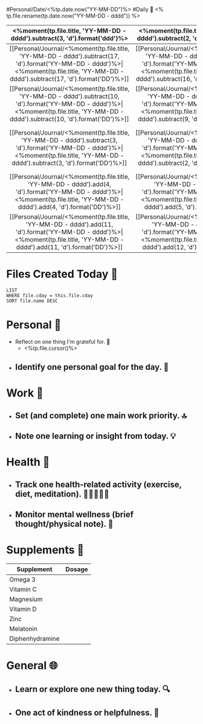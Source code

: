#Personal/Date/<%tp.date.now("YY-MM-DD")%> #Daily 📅 <% tp.file.rename(tp.date.now("YY-MM-DD - dddd")) %>

| <%moment(tp.file.title, 'YY-MM-DD - dddd').subtract(3, 'd').format('ddd')%> | <%moment(tp.file.title, 'YY-MM-DD - dddd').subtract(2, 'd').format('ddd')%> | <%moment(tp.file.title, 'YY-MM-DD - dddd').subtract(1, 'd').format('ddd')%> | <%moment(tp.file.title, 'YY-MM-DD - dddd').format('ddd')%> | <%moment(tp.file.title, 'YY-MM-DD - dddd').add(1, 'd').format('ddd')%> | <%moment(tp.file.title, 'YY-MM-DD - dddd').add(2, 'd').format('ddd')%> | <%moment(tp.file.title, 'YY-MM-DD - dddd').add(3, 'd').format('ddd')%> |
| :----------------------------------------------------------------------------------------------------------------------------------------------------------------------------------------: | :----------------------------------------------------------------------------------------------------------------------------------------------------------------------------------------: | :----------------------------------------------------------------------------------------------------------------------------------------------------------------------------------------: | :----------------------------------------------------------------------------------------------------------------------------------------------------------------------------------------: | :----------------------------------------------------------------------------------------------------------------------------------------------------------------------------------------: | :----------------------------------------------------------------------------------------------------------------------------------------------------------------------------------------: | :----------------------------------------------------------------------------------------------------------------------------------------------------------------------------------------: |
| [[Personal/Journal/<%moment(tp.file.title, 'YY-MM-DD - dddd').subtract(17, 'd').format('YY-MM-DD - dddd')%>\|<%moment(tp.file.title, 'YY-MM-DD - dddd').subtract(17, 'd').format('DD')%>]] | [[Personal/Journal/<%moment(tp.file.title, 'YY-MM-DD - dddd').subtract(16, 'd').format('YY-MM-DD - dddd')%>\|<%moment(tp.file.title, 'YY-MM-DD - dddd').subtract(16, 'd').format('DD')%>]] | [[Personal/Journal/<%moment(tp.file.title, 'YY-MM-DD - dddd').subtract(15, 'd').format('YY-MM-DD - dddd')%>\|<%moment(tp.file.title, 'YY-MM-DD - dddd').subtract(15, 'd').format('DD')%>]] | [[Personal/Journal/<%moment(tp.file.title, 'YY-MM-DD - dddd').subtract(14, 'd').format('YY-MM-DD - dddd')%>\|<%moment(tp.file.title, 'YY-MM-DD - dddd').subtract(14, 'd').format('DD')%>]] | [[Personal/Journal/<%moment(tp.file.title, 'YY-MM-DD - dddd').subtract(13, 'd').format('YY-MM-DD - dddd')%>\|<%moment(tp.file.title, 'YY-MM-DD - dddd').subtract(13, 'd').format('DD')%>]] | [[Personal/Journal/<%moment(tp.file.title, 'YY-MM-DD - dddd').subtract(12, 'd').format('YY-MM-DD - dddd')%>\|<%moment(tp.file.title, 'YY-MM-DD - dddd').subtract(12, 'd').format('DD')%>]] | [[Personal/Journal/<%moment(tp.file.title, 'YY-MM-DD - dddd').subtract(11, 'd').format('YY-MM-DD - dddd')%>\|<%moment(tp.file.title, 'YY-MM-DD - dddd').subtract(11, 'd').format('DD')%>]] |
| [[Personal/Journal/<%moment(tp.file.title, 'YY-MM-DD - dddd').subtract(10, 'd').format('YY-MM-DD - dddd')%>\|<%moment(tp.file.title, 'YY-MM-DD - dddd').subtract(10, 'd').format('DD')%>]] | [[Personal/Journal/<%moment(tp.file.title, 'YY-MM-DD - dddd').subtract(9, 'd').format('YY-MM-DD - dddd')%>\|<%moment(tp.file.title, 'YY-MM-DD - dddd').subtract(9, 'd').format('DD')%>]] | [[Personal/Journal/<%moment(tp.file.title, 'YY-MM-DD - dddd').subtract(8, 'd').format('YY-MM-DD - dddd')%>\|<%moment(tp.file.title, 'YY-MM-DD - dddd').subtract(8, 'd').format('DD')%>]] | [[Personal/Journal/<%moment(tp.file.title, 'YY-MM-DD - dddd').subtract(7, 'd').format('YY-MM-DD - dddd')%>\|<%moment(tp.file.title, 'YY-MM-DD - dddd').subtract(7, 'd').format('DD')%>]] | [[Personal/Journal/<%moment(tp.file.title, 'YY-MM-DD - dddd').subtract(6, 'd').format('YY-MM-DD - dddd')%>\|<%moment(tp.file.title, 'YY-MM-DD - dddd').subtract(6, 'd').format('DD')%>]] | [[Personal/Journal/<%moment(tp.file.title, 'YY-MM-DD - dddd').subtract(5, 'd').format('YY-MM-DD - dddd')%>\|<%moment(tp.file.title, 'YY-MM-DD - dddd').subtract(5, 'd').format('DD')%>]] | [[Personal/Journal/<%moment(tp.file.title, 'YY-MM-DD - dddd').subtract(4, 'd').format('YY-MM-DD - dddd')%>\|<%moment(tp.file.title, 'YY-MM-DD - dddd').subtract(4, 'd').format('DD')%>]] |
| [[Personal/Journal/<%moment(tp.file.title, 'YY-MM-DD - dddd').subtract(3, 'd').format('YY-MM-DD - dddd')%>\|<%moment(tp.file.title, 'YY-MM-DD - dddd').subtract(3, 'd').format('DD')%>]] | [[Personal/Journal/<%moment(tp.file.title, 'YY-MM-DD - dddd').subtract(2, 'd').format('YY-MM-DD - dddd')%>\|<%moment(tp.file.title, 'YY-MM-DD - dddd').subtract(2, 'd').format('DD')%>]] | [[Personal/Journal/<%moment(tp.file.title, 'YY-MM-DD - dddd').subtract(1, 'd').format('YY-MM-DD - dddd')%>\|<%moment(tp.file.title, 'YY-MM-DD - dddd').subtract(1, 'd').format('DD')%>]] | ==**[[Personal/Journal/<%moment(tp.file.title, 'YY-MM-DD - dddd').format('YY-MM-DD - dddd')%>\|<%moment(tp.file.title, 'YY-MM-DD - dddd').format('DD')%>]]**== | [[Personal/Journal/<%moment(tp.file.title, 'YY-MM-DD - dddd').add(1, 'd').format('YY-MM-DD - dddd')%>\|<%moment(tp.file.title, 'YY-MM-DD - dddd').add(1, 'd').format('DD')%>]] | [[Personal/Journal/<%moment(tp.file.title, 'YY-MM-DD - dddd').add(2, 'd').format('YY-MM-DD - dddd')%>\|<%moment(tp.file.title, 'YY-MM-DD - dddd').add(2, 'd').format('DD')%>]] | [[Personal/Journal/<%moment(tp.file.title, 'YY-MM-DD - dddd').add(3, 'd').format('YY-MM-DD - dddd')%>\|<%moment(tp.file.title, 'YY-MM-DD - dddd').add(3, 'd').format('DD')%>]] |
| [[Personal/Journal/<%moment(tp.file.title, 'YY-MM-DD - dddd').add(4, 'd').format('YY-MM-DD - dddd')%>\|<%moment(tp.file.title, 'YY-MM-DD - dddd').add(4, 'd').format('DD')%>]] | [[Personal/Journal/<%moment(tp.file.title, 'YY-MM-DD - dddd').add(5, 'd').format('YY-MM-DD - dddd')%>\|<%moment(tp.file.title, 'YY-MM-DD - dddd').add(5, 'd').format('DD')%>]] | [[Personal/Journal/<%moment(tp.file.title, 'YY-MM-DD - dddd').add(6, 'd').format('YY-MM-DD - dddd')%>\|<%moment(tp.file.title, 'YY-MM-DD - dddd').add(6, 'd').format('DD')%>]] | [[Personal/Journal/<%moment(tp.file.title, 'YY-MM-DD - dddd').add(7, 'd').format('YY-MM-DD - dddd')%>\|<%moment(tp.file.title, 'YY-MM-DD - dddd').add(7, 'd').format('DD')%>]] | [[Personal/Journal/<%moment(tp.file.title, 'YY-MM-DD - dddd').add(8, 'd').format('YY-MM-DD - dddd')%>\|<%moment(tp.file.title, 'YY-MM-DD - dddd').add(8, 'd').format('DD')%>]] | [[Personal/Journal/<%moment(tp.file.title, 'YY-MM-DD - dddd').add(9, 'd').format('YY-MM-DD - dddd')%>\|<%moment(tp.file.title, 'YY-MM-DD - dddd').add(9, 'd').format('DD')%>]] | [[Personal/Journal/<%moment(tp.file.title, 'YY-MM-DD - dddd').add(10, 'd').format('YY-MM-DD - dddd')%>\|<%moment(tp.file.title, 'YY-MM-DD - dddd').add(10, 'd').format('DD')%>]] |
| [[Personal/Journal/<%moment(tp.file.title, 'YY-MM-DD - dddd').add(11, 'd').format('YY-MM-DD - dddd')%>\|<%moment(tp.file.title, 'YY-MM-DD - dddd').add(11, 'd').format('DD')%>]] | [[Personal/Journal/<%moment(tp.file.title, 'YY-MM-DD - dddd').add(12, 'd').format('YY-MM-DD - dddd')%>\|<%moment(tp.file.title, 'YY-MM-DD - dddd').add(12, 'd').format('DD')%>]] | [[Personal/Journal/<%moment(tp.file.title, 'YY-MM-DD - dddd').add(13, 'd').format('YY-MM-DD - dddd')%>\|<%moment(tp.file.title, 'YY-MM-DD - dddd').add(13, 'd').format('DD')%>]] | [[Personal/Journal/<%moment(tp.file.title, 'YY-MM-DD - dddd').add(14, 'd').format('YY-MM-DD - dddd')%>\|<%moment(tp.file.title, 'YY-MM-DD - dddd').add(14, 'd').format('DD')%>]] | [[Personal/Journal/<%moment(tp.file.title, 'YY-MM-DD - dddd').add(15, 'd').format('YY-MM-DD - dddd')%>\|<%moment(tp.file.title, 'YY-MM-DD - dddd').add(15, 'd').format('DD')%>]] | [[Personal/Journal/<%moment(tp.file.title, 'YY-MM-DD - dddd').add(16, 'd').format('YY-MM-DD - dddd')%>\|<%moment(tp.file.title, 'YY-MM-DD - dddd').add(16, 'd').format('DD')%>]] | [[Personal/Journal/<%moment(tp.file.title, 'YY-MM-DD - dddd').add(17, 'd').format('YY-MM-DD - dddd')%>\|<%moment(tp.file.title, 'YY-MM-DD - dddd').add(17, 'd').format('DD')%>]] |
# Files Created Today 📁
```dataview
LIST
WHERE file.cday = this.file.cday
SORT file.name DESC
```

# Personal 👤

-  Reflect on one thing I'm grateful for. 🌟
	- <%tp.file.cursor()%>
-  Identify one personal goal for the day. 🎯
	- 

# Work 💼

-  Set (and complete) one main work priority. 🔝
	- 
-  Note one learning or insight from today. 💡
	- 

# Health 🍏

-  Track one health-related activity (exercise, diet, meditation). 🏃‍♂️🥗🧘‍♀️
	- 
-  Monitor mental wellness (brief thought/physical note). 🧠
	- 

# Supplements 💊

| Supplement      | Dosage |
| --------------- | ------ |
| Omega 3         |        |
| Vitamin C       |        |
| Magnesium       |        |
| Vitamin D       |        |
| Zinc            |        |
| Melatonin       |        |
| Diphenhydramine |        |

# General 🌐

-  Learn or explore one new thing today. 🔍
	- 
-  One act of kindness or helpfulness. 💖
	- 
